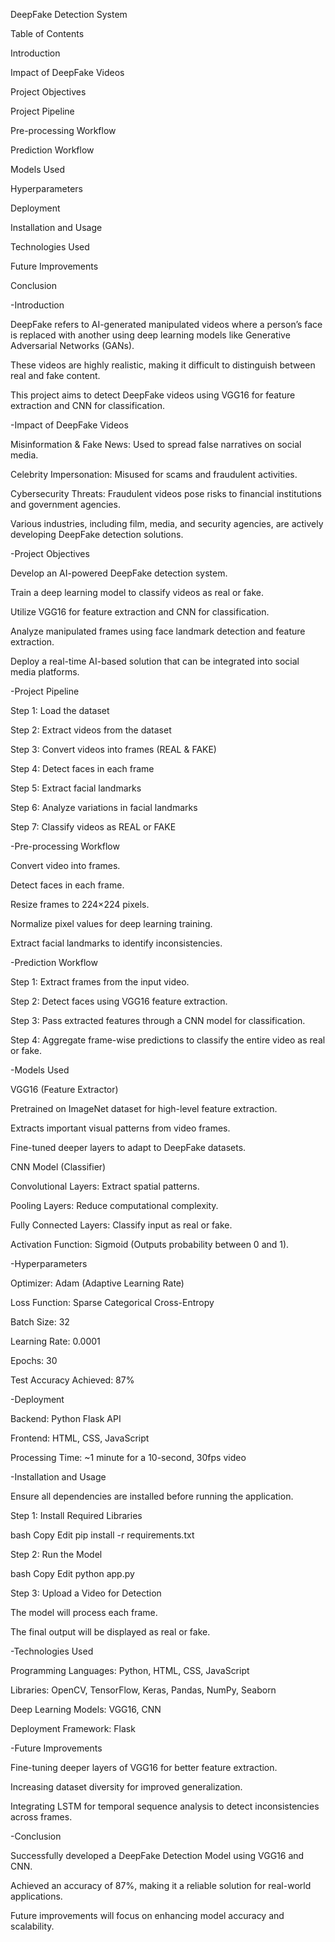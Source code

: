 DeepFake Detection System

Table of Contents

Introduction

Impact of DeepFake Videos

Project Objectives

Project Pipeline

Pre-processing Workflow

Prediction Workflow

Models Used

Hyperparameters

Deployment

Installation and Usage

Technologies Used

Future Improvements

Conclusion

-Introduction

DeepFake refers to AI-generated manipulated videos where a person’s face is replaced with another using deep learning models like Generative Adversarial Networks (GANs).

These videos are highly realistic, making it difficult to distinguish between real and fake content.

This project aims to detect DeepFake videos using VGG16 for feature extraction and CNN for classification.

-Impact of DeepFake Videos

Misinformation & Fake News: Used to spread false narratives on social media.

Celebrity Impersonation: Misused for scams and fraudulent activities.

Cybersecurity Threats: Fraudulent videos pose risks to financial institutions and government agencies.

Various industries, including film, media, and security agencies, are actively developing DeepFake detection solutions.

-Project Objectives

Develop an AI-powered DeepFake detection system.

Train a deep learning model to classify videos as real or fake.

Utilize VGG16 for feature extraction and CNN for classification.

Analyze manipulated frames using face landmark detection and feature extraction.

Deploy a real-time AI-based solution that can be integrated into social media platforms.

-Project Pipeline

Step 1: Load the dataset

Step 2: Extract videos from the dataset

Step 3: Convert videos into frames (REAL & FAKE)

Step 4: Detect faces in each frame

Step 5: Extract facial landmarks

Step 6: Analyze variations in facial landmarks

Step 7: Classify videos as REAL or FAKE

-Pre-processing Workflow

Convert video into frames.

Detect faces in each frame.

Resize frames to 224×224 pixels.

Normalize pixel values for deep learning training.

Extract facial landmarks to identify inconsistencies.

-Prediction Workflow

Step 1: Extract frames from the input video.

Step 2: Detect faces using VGG16 feature extraction.

Step 3: Pass extracted features through a CNN model for classification.

Step 4: Aggregate frame-wise predictions to classify the entire video as real or fake.

-Models Used

VGG16 (Feature Extractor)

Pretrained on ImageNet dataset for high-level feature extraction.

Extracts important visual patterns from video frames.

Fine-tuned deeper layers to adapt to DeepFake datasets.

CNN Model (Classifier)

Convolutional Layers: Extract spatial patterns.

Pooling Layers: Reduce computational complexity.

Fully Connected Layers: Classify input as real or fake.

Activation Function: Sigmoid (Outputs probability between 0 and 1).

-Hyperparameters

Optimizer: Adam (Adaptive Learning Rate)

Loss Function: Sparse Categorical Cross-Entropy

Batch Size: 32

Learning Rate: 0.0001

Epochs: 30

Test Accuracy Achieved: 87%

-Deployment

Backend: Python Flask API

Frontend: HTML, CSS, JavaScript

Processing Time: ~1 minute for a 10-second, 30fps video

-Installation and Usage

Ensure all dependencies are installed before running the application.

Step 1: Install Required Libraries

bash
Copy
Edit
pip install -r requirements.txt

Step 2: Run the Model

bash
Copy
Edit
python app.py

Step 3: Upload a Video for Detection

The model will process each frame.

The final output will be displayed as real or fake.

-Technologies Used

Programming Languages: Python, HTML, CSS, JavaScript

Libraries: OpenCV, TensorFlow, Keras, Pandas, NumPy, Seaborn

Deep Learning Models: VGG16, CNN

Deployment Framework: Flask

-Future Improvements

Fine-tuning deeper layers of VGG16 for better feature extraction.

Increasing dataset diversity for improved generalization.

Integrating LSTM for temporal sequence analysis to detect inconsistencies across frames.

-Conclusion

Successfully developed a DeepFake Detection Model using VGG16 and CNN.

Achieved an accuracy of 87%, making it a reliable solution for real-world applications.

Future improvements will focus on enhancing model accuracy and scalability.
